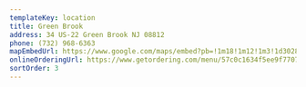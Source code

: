 ```yaml
---
templateKey: location
title: Green Brook
address: 34 US-22 Green Brook NJ 08812
phone: (732) 968-6363
mapEmbedUrl: https://www.google.com/maps/embed?pb=!1m18!1m12!1m3!1d3028.955834139353!2d-74.46914818414436!3d40.60879807934326!2m3!1f0!2f0!3f0!3m2!1i1024!2i768!4f13.1!3m3!1m2!1s0x89c3b96dc62691c1%3A0xfb252e4ed3322501!2sPizza%20Brothers%20Greenbrook!5e0!3m2!1sen!2sus!4v1586905483201!5m2!1sen!2sus
onlineOrderingUrl: https://www.getordering.com/menu/57c0c1634f5ee9f7707b23cc
sortOrder: 3
---
```

